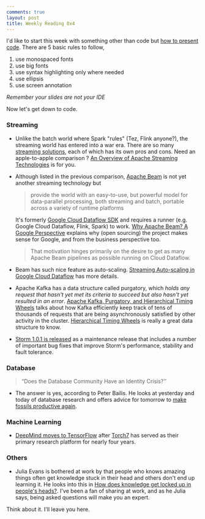```yaml
---
comments: true
layout: post
title: Weekly Reading 0x4
---
```


I'd like to start this week with something other than code but [how to present code](http://www.slideshare.net/LookAtMySlides/codeware). There are 5 basic rules to follow,

  1. use monospaced fonts 
  2. use big fonts
  3. use syntax highlighting only where needed
  4. use ellipsis
  5. use screen annotation

*Remember your slides are not your IDE*

Now let's get down to code. 

### Streaming

* Unlike the batch world where Spark "rules" (Tez, Flink anyone?), the streaming world has entered into a war era. There are so many [streaming solutions](https://github.com/manuzhang/awesome-streaming), each of which has its own pros and cons. Need an apple-to-apple comparison ? [An Overview of Apache Streaming Technologies](https://databaseline.wordpress.com/2016/03/12/an-overview-of-apache-streaming-technologies/) is for you.
* Although listed in the previous comparison, [Apache Beam](http://beam.incubator.apache.org/) is not yet another streaming technology but 

  > provide the world with an easy-to-use, but powerful model for data-parallel processing, both streaming and batch, portable across a variety of runtime platforms          
  
  It's formerly [Google Cloud Dataflow SDK](https://cloud.google.com/dataflow/) and requires a runner (e.g. Google Cloud Dataflow, Flink, Spark) to work. [Why Apache Beam? A Google Perspective](https://cloud.google.com/blog/big-data/2016/05/why-apache-beam-a-google-perspective) explains why (open sourcing) the project makes sense for Google, and from the business perspective too.  
           
  > That motivation hinges primarily on the desire to get as many Apache Beam pipelines as possible running on Cloud Dataflow.

* Beam has such nice feature as auto-scaling. [Streaming Auto-scaling in Google Cloud Dataflow](http://www.infoq.com/presentations/google-cloud-dataflow) has more details.

* Apache Kafka has a data structure called purgatory, which *holds any request that hasn't yet met its criteria to succeed but also hasn't yet resulted in an error*. [Apache Kafka, Purgatory, and Hierarchical Timing Wheels](http://www.confluent.io/blog/apache-kafka-purgatory-hierarchical-timing-wheels) talks about how Kafka efficiently keep track of tens of thousands of requests that are being asynchronously satisfied by other activity in the cluster. [Hierarchical Timing Wheels](http://www.cs.columbia.edu/~nahum/w6998/papers/ton97-timing-wheels.pdf) is really a great data structure to know.

* [Storm 1.0.1 is released](https://storm.apache.org/2016/05/06/storm101-released.html) as a maintenance release that includes a number of important bug fixes that improve Storm's performance, stability and fault tolerance.

### Database

> “Does the Database Community Have an Identity Crisis?’’

* The answer is yes, according to Peter Bailis. He looks at yesterday and today of database research and offers advice for tomorrow to [make fossils productive again](http://www.bailis.org/blog/how-to-make-fossils-productive-again).


### Machine Learning

* [DeepMind moves to TensorFlow](http://googleresearch.blogspot.jp/2016/04/deepmind-moves-to-tensorflow.html) after [Torch7](http://torch.ch/) has served as their primary research platform for nearly four years.

### Others

* Julia Evans is bothered at work by that people who knows amazing things often get knowledge stuck in their head and others don't end up learning it. He looks into this in [How does knowledge get locked up in people's heads?](http://jvns.ca/blog/2016/04/30/building-expertise-at-work/). I've been a fan of sharing at work, and as he Julia says, being asked questions will make you an expert. 

Think about it. I'll leave you here.
